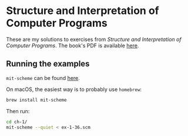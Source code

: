 # Structure and Interpretation of Computer Programs

These are my solutions to exercises from _Structure and Interpretation of Computer Programs_. The book's PDF is available [here](https://web.mit.edu/alexmv/6.037/sicp.pdf).

## Running the examples

`mit-scheme` can be found [here](https://www.gnu.org/software/mit-scheme/).

On macOS, the easiest way is to probably use `homebrew`:

```bash
brew install mit-scheme
```

Then run:

```bash
cd ch-1/
mit-scheme --quiet < ex-1-36.scm
```
